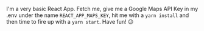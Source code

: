 I'm a very basic React App. Fetch me, give me a Google Maps API Key in my .env under the name `REACT_APP_MAPS_KEY`, hit me with a `yarn install` and then time to fire up with a `yarn start`. Have fun! 😉